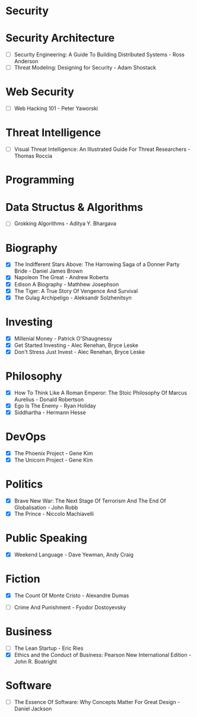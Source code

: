 # Security
# Security Architecture
- [ ] Security Engineering: A Guide To Building Distributed Systems - Ross Anderson
- [ ] Threat Modeling: Designing for Security - Adam Shostack

# Web Security
- [ ] Web Hacking 101 - Peter Yaworski
      
# Threat Intelligence
- [ ] Visual Threat Intelligence: An Illustrated Guide For Threat Researchers - Thomas Roccia

# Programming
# Data Structus & Algorithms
- [ ] Grokking Algorithms - Aditya Y. Bhargava

# Biography
- [x] The Indifferent Stars Above: The Harrowing Saga of a Donner Party Bride - Daniel James Brown
- [x] Napoleon The Great - Andrew Roberts
- [x] Edison A Biography - Mathhew Josephson
- [x] The Tiger: A True Story Of Vengence And Survival
- [x] The Gulag Archipeligo - Aleksandr Solzhenitsyn

# Investing
- [x] Millenial Money - Patrick O'Shaugnessy
- [x] Get Started Investing - Alec Renehan, Bryce Leske
- [x] Don't Stress Just Invest - Alec Renehan, Bryce Leske

# Philosophy
- [x] How To Think Like A Roman Emperor: The Stoic Philosophy Of Marcus Aurelius - Donald Robertson
- [x] Ego Is The Enemy - Ryan Holiday
- [x] Siddhartha - Hermann Hesse
      
# DevOps
- [x] The Phoenix Project - Gene Kim
- [x] The Unicorn Project - Gene Kim
      
# Politics
- [x] Brave New War: The Next Stage Of Terrorism And The End Of Globalisation - John Robb
- [x] The Prince - Niccolo Machiavelli

# Public Speaking
- [x] Weekend Language - Dave Yewman, Andy Craig
      
# Fiction
- [x] The Count Of Monte Cristo - Alexandre Dumas
- [ ] Crime And Punishment - Fyodor Dostoyevsky


# Business
- [ ] The Lean Startup - Eric Ries
- [x] Ethics and the Conduct of Business: Pearson New International Edition - John R. Boatright

# Software
- [ ] The Essence Of Software: Why Concepts Matter For Great Design - Daniel Jackson
